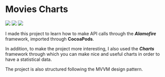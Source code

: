 # Movies Charts

[![](https://img.shields.io/badge/iOS-16.0-orange)](#)
[![](https://img.shields.io/badge/Platforms-iPhone-blue)](#)
[![](https://img.shields.io/badge/Technologies-SwiftUI%20%7C%20Charts%20%7C%20Alamofire-yellow)](#)

I made this project to learn how to make API calls through the ***Alamofire*** framework, imported through **CocoaPods**. 

In addition, to make the project more interesting, I also used the ***Charts*** framework through which you can make nice and useful charts in order to have a statistical data.

The project is also structured following the MVVM design pattern.

